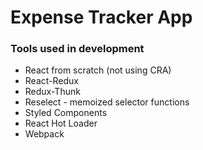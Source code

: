 # Expense Tracker App
### Tools used in development
- React from scratch (not using CRA)
- React-Redux
- Redux-Thunk
- Reselect - memoized selector functions
- Styled Components
- React Hot Loader
- Webpack
